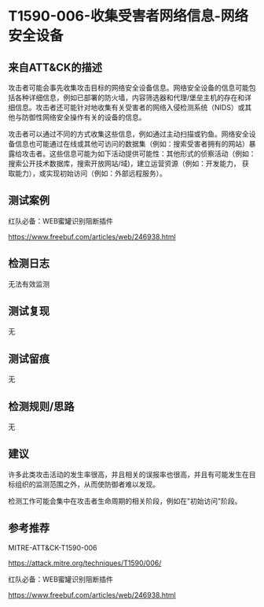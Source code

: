 # T1590-006-收集受害者网络信息-网络安全设备

## 来自ATT&CK的描述

攻击者可能会事先收集攻击目标的网络安全设备信息。网络安全设备的信息可能包括各种详细信息，例如已部署的防火墙，内容筛选器和代理/堡垒主机的存在和详细信息。攻击者还可能针对地收集有关受害者的网络入侵检测系统（NIDS）或其他与防御性网络安全操作有关的设备的信息。

攻击者可以通过不同的方式收集这些信息，例如通过主动扫描或钓鱼。网络安全设备信息也可能通过在线或其他可访问的数据集（例如：搜索受害者拥有的网站）暴露给攻击者。这些信息可能为如下活动提供可能性：其他形式的侦察活动（例如：搜索公开技术数据库，搜索开放网站/域)，建立运营资源（例如：开发能力， 获取能力），或实现初始访问（例如：外部远程服务）。

## 测试案例

红队必备：WEB蜜罐识别阻断插件

<https://www.freebuf.com/articles/web/246938.html>

## 检测日志

无法有效监测

## 测试复现

无

## 测试留痕

无

## 检测规则/思路

无

## 建议

许多此类攻击活动的发生率很高，并且相关的误报率也很高，并且有可能发生在目标组织的监测范围之外，从而使防御者难以发现。

检测工作可能会集中在攻击者生命周期的相关阶段，例如在"初始访问"阶段。

## 参考推荐

MITRE-ATT&CK-T1590-006

<https://attack.mitre.org/techniques/T1590/006/>

红队必备：WEB蜜罐识别阻断插件

<https://www.freebuf.com/articles/web/246938.html>